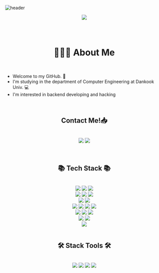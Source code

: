 ![header](https://capsule-render.vercel.app/api?type=waving&color=auto&height=300&section=header&text=Hello%20there!&fontSize=90&animation=fadeIn&fontAlignY=38&desc=It's%20Lee!&descAlignY=51&descAlign=62)

<p align="center"> <img src="https://github-readme-stats.vercel.app/api/top-langs/?username=Lee-Coderrr&layout=compact"></p><br><br>

<h1 align="center"> 👩🏻‍💻 About Me </h1> <br>

* Welcome to my GitHub. 🙌
* I'm studying in the department of Computer Engineering at Dankook Univ. 💻
* I'm interested in backend developing and hacking

<br>

<h2 align="center">Contact Me!📥</h2><br>
<div align="center">
    <img src="https://img.shields.io/badge/dongju101@dankook.ac.kr-white?style=for-the-badge&logo=Gmail" /></a>
    <a href="https://velog.io/@dongju101">
        <img src="https://img.shields.io/badge/Lee's%20velog-11B48A?style=for-the-badge&logo=Vimeo&logoColor=white&link=https://velog.io/@dongju101"/></a>  
    <br><br><br>
   
<h2 align="center">📚 Tech Stack 📚</h2> 
<br>
<div align=center>  <img src="https://img.shields.io/badge/java-FF9E0F?style=for-the-badge&logo=openjdk&logoColor=white">  
<img src="https://img.shields.io/badge/c-00599C?style=for-the-badge&logo=c%2B%2B&logoColor=white">  <img src="https://img.shields.io/badge/python-3776AB?style=for-the-badge&logo=python&logoColor=white">  <br>  <img src="https://img.shields.io/badge/html5-E34F26?style=for-the-badge&logo=html5&logoColor=white">  <img src="https://img.shields.io/badge/css-1572B6?style=for-the-badge&logo=css3&logoColor=white">  <img src="https://img.shields.io/badge/javascript-F7DF1E?style=for-the-badge&logo=javascript&logoColor=black">    <br>  <img src="https://img.shields.io/badge/mysql-4479A1?style=for-the-badge&logo=mysql&logoColor=white">   <img src="https://img.shields.io/badge/firebase-FFCA28?style=for-the-badge&logo=firebase&logoColor=white">  <br>  <img src="https://img.shields.io/badge/spring-6DB33F?style=for-the-badge&logo=spring&logoColor=white"> <img src="https://img.shields.io/badge/thymeleaf-005F0F?style=for-the-badge&logo=thymeleaf&logoColor=white"> <img src="https://img.shields.io/badge/bootstrap-7952B3?style=for-the-badge&logo=bootstrap&logoColor=white"> <img src="https://img.shields.io/badge/django-092E20?style=for-the-badge&logo=django&logoColor=white"><br> <img src="https://img.shields.io/badge/linux-FCC624?style=for-the-badge&logo=linux&logoColor=black">  <img src="https://img.shields.io/badge/amazonaws-232F3E?style=for-the-badge&logo=amazonaws&logoColor=white">  <img src="https://img.shields.io/badge/apache tomcat-F8DC75?style=for-the-badge&logo=apachetomcat&logoColor=white">  <br>  <img src="https://img.shields.io/badge/github-181717?style=for-the-badge&logo=github&logoColor=white">  <img src="https://img.shields.io/badge/git-F05032?style=for-the-badge&logo=git&logoColor=white"> <br>  <img src="https://img.shields.io/badge/node.js-339933?style=for-the-badge&logo=Node.js&logoColor=white">  </div> <br>
<h2 align="center">🛠️ Stack Tools 🛠️ </h2> <br>
<div align="center"> 
    <img src="https://img.shields.io/badge/IntelliJ-000000?style=for-the-badge&logo=IntelliJ IDEA&logoColor=white" /></a> 
    <img src="https://img.shields.io/badge/android_studio-20b15e?style=for-the-badge&logo=android&logoColor=white"> 
    <img src="https://img.shields.io/badge/VScode-007ACC?style=for-the-badge&logo=VisualStudioCode&logoColor=white" />
    <img src="https://img.shields.io/badge/Anaconda-44A833?style=for-the-badge&logo=Anaconda&logoColor=white" /></a></a> 
</div>


